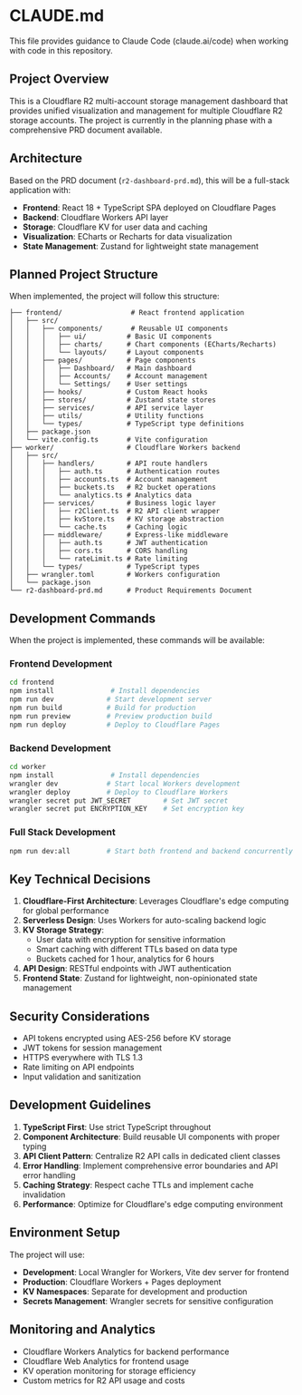 # CLAUDE.md

This file provides guidance to Claude Code (claude.ai/code) when working with code in this repository.

## Project Overview

This is a Cloudflare R2 multi-account storage management dashboard that provides unified visualization and management for multiple Cloudflare R2 storage accounts. The project is currently in the planning phase with a comprehensive PRD document available.

## Architecture

Based on the PRD document (`r2-dashboard-prd.md`), this will be a full-stack application with:

- **Frontend**: React 18 + TypeScript SPA deployed on Cloudflare Pages
- **Backend**: Cloudflare Workers API layer
- **Storage**: Cloudflare KV for user data and caching
- **Visualization**: ECharts or Recharts for data visualization
- **State Management**: Zustand for lightweight state management

## Planned Project Structure

When implemented, the project will follow this structure:

```
├── frontend/                 # React frontend application
│   ├── src/
│   │   ├── components/       # Reusable UI components
│   │   │   ├── ui/          # Basic UI components
│   │   │   ├── charts/      # Chart components (ECharts/Recharts)
│   │   │   └── layouts/     # Layout components
│   │   ├── pages/           # Page components
│   │   │   ├── Dashboard/   # Main dashboard
│   │   │   ├── Accounts/    # Account management
│   │   │   └── Settings/    # User settings
│   │   ├── hooks/           # Custom React hooks
│   │   ├── stores/          # Zustand state stores
│   │   ├── services/        # API service layer
│   │   ├── utils/           # Utility functions
│   │   └── types/           # TypeScript type definitions
│   ├── package.json
│   └── vite.config.ts       # Vite configuration
├── worker/                  # Cloudflare Workers backend
│   ├── src/
│   │   ├── handlers/        # API route handlers
│   │   │   ├── auth.ts      # Authentication routes
│   │   │   ├── accounts.ts  # Account management
│   │   │   ├── buckets.ts   # R2 bucket operations
│   │   │   └── analytics.ts # Analytics data
│   │   ├── services/        # Business logic layer
│   │   │   ├── r2Client.ts  # R2 API client wrapper
│   │   │   ├── kvStore.ts   # KV storage abstraction
│   │   │   └── cache.ts     # Caching logic
│   │   ├── middleware/      # Express-like middleware
│   │   │   ├── auth.ts      # JWT authentication
│   │   │   ├── cors.ts      # CORS handling
│   │   │   └── rateLimit.ts # Rate limiting
│   │   └── types/           # TypeScript types
│   ├── wrangler.toml        # Workers configuration
│   └── package.json
└── r2-dashboard-prd.md      # Product Requirements Document
```

## Development Commands

When the project is implemented, these commands will be available:

### Frontend Development
```bash
cd frontend
npm install              # Install dependencies
npm run dev             # Start development server
npm run build           # Build for production
npm run preview         # Preview production build
npm run deploy          # Deploy to Cloudflare Pages
```

### Backend Development
```bash
cd worker
npm install              # Install dependencies
wrangler dev            # Start local Workers development
wrangler deploy         # Deploy to Cloudflare Workers
wrangler secret put JWT_SECRET        # Set JWT secret
wrangler secret put ENCRYPTION_KEY    # Set encryption key
```

### Full Stack Development
```bash
npm run dev:all         # Start both frontend and backend concurrently
```

## Key Technical Decisions

1. **Cloudflare-First Architecture**: Leverages Cloudflare's edge computing for global performance
2. **Serverless Design**: Uses Workers for auto-scaling backend logic
3. **KV Storage Strategy**: 
   - User data with encryption for sensitive information
   - Smart caching with different TTLs based on data type
   - Buckets cached for 1 hour, analytics for 6 hours
4. **API Design**: RESTful endpoints with JWT authentication
5. **Frontend State**: Zustand for lightweight, non-opinionated state management

## Security Considerations

- API tokens encrypted using AES-256 before KV storage
- JWT tokens for session management
- HTTPS everywhere with TLS 1.3
- Rate limiting on API endpoints
- Input validation and sanitization

## Development Guidelines

1. **TypeScript First**: Use strict TypeScript throughout
2. **Component Architecture**: Build reusable UI components with proper typing
3. **API Client Pattern**: Centralize R2 API calls in dedicated client classes
4. **Error Handling**: Implement comprehensive error boundaries and API error handling
5. **Caching Strategy**: Respect cache TTLs and implement cache invalidation
6. **Performance**: Optimize for Cloudflare's edge computing environment

## Environment Setup

The project will use:
- **Development**: Local Wrangler for Workers, Vite dev server for frontend
- **Production**: Cloudflare Workers + Pages deployment
- **KV Namespaces**: Separate for development and production
- **Secrets Management**: Wrangler secrets for sensitive configuration

## Monitoring and Analytics

- Cloudflare Workers Analytics for backend performance
- Cloudflare Web Analytics for frontend usage
- KV operation monitoring for storage efficiency
- Custom metrics for R2 API usage and costs